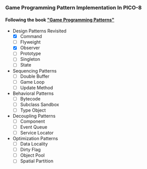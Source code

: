 ### Game Programming Pattern Implementation In PICO-8

#### Following the book ["Game Programming Patterns"](https://gameprogrammingpatterns.com)

- Design Patterns Revisited
    - [x] Command
    - [ ] Flyweight
    - [x] Observer
    - [ ] Prototype
    - [ ] Singleton
    - [ ] State
- Sequencing Patterns
    - [ ] Double Buffer
    - [ ] Game Loop
    - [ ] Update Method
- Behavioral Patterns
    - [ ] Bytecode
    - [ ] Subclass Sandbox
    - [ ] Type Object
- Decoupling Patterns
    - [ ] Component
    - [ ] Event Queue
    - [ ] Service Locator
- Optimization Patterns
    - [ ] Data Locality
    - [ ] Dirty Flag
    - [ ] Object Pool
    - [ ] Spatial Partition
